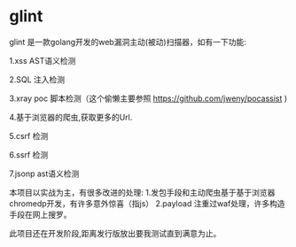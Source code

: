 # glint
glint 是一款golang开发的web漏洞主动(被动)扫描器，如有一下功能:

1.xss AST语义检测 

2.SQL 注入检测 

3.xray poc 脚本检测（这个偷懒主要参照 https://github.com/jweny/pocassist 
)

4.基于浏览器的爬虫,获取更多的Url.

5.csrf 检测

6.ssrf 检测

7.jsonp ast语义检测

本项目以实战为主，有很多改进的处理:
1.发包手段和主动爬虫基于基于浏览器chromedp开发，有许多意外惊喜（指js）
2.payload 注重过waf处理，许多构造手段在网上搜罗。


此项目还在开发阶段,距离发行版放出要我测试直到满意为止。

